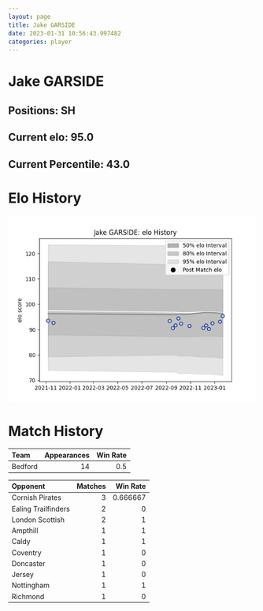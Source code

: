 ```yaml
---  
layout: page  
title: Jake GARSIDE  
date: 2023-01-31 10:56:43.997482  
categories: player  
---
```

# Jake GARSIDE

## Positions: SH

## Current elo: 95.0

## Current Percentile: 43.0

# Elo History


![elo history](history_JakeGARSIDE.png)
# Match History


| Team    |   Appearances |   Win Rate |
|:--------|--------------:|-----------:|
| Bedford |            14 |        0.5 |

| Opponent            |   Matches |   Win Rate |
|:--------------------|----------:|-----------:|
| Cornish Pirates     |         3 |   0.666667 |
| Ealing Trailfinders |         2 |   0        |
| London Scottish     |         2 |   1        |
| Ampthill            |         1 |   1        |
| Caldy               |         1 |   1        |
| Coventry            |         1 |   0        |
| Doncaster           |         1 |   0        |
| Jersey              |         1 |   0        |
| Nottingham          |         1 |   1        |
| Richmond            |         1 |   0        |